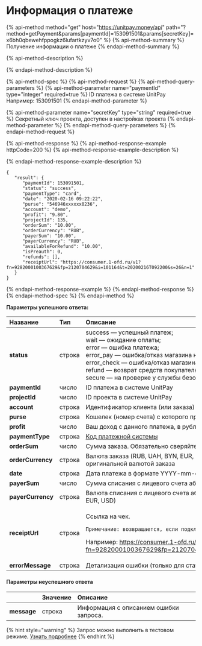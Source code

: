 # Информация о платеже

{% api-method method="get" host="https://unitpay.money/api" path="?method=getPayment&params\[paymentId\]=153091501&params\[secretKey\]=x6bh0qbewehfppogkz6lufartkzyv7o0" %}
{% api-method-summary %}
Получение информации о платеже
{% endapi-method-summary %}

{% api-method-description %}

{% endapi-method-description %}

{% api-method-spec %}
{% api-method-request %}
{% api-method-query-parameters %}
{% api-method-parameter name="paymentId" type="integer" required=true %}
ID платежа в системе UnitPay  
Например: 153091501
{% endapi-method-parameter %}

{% api-method-parameter name="secretKey" type="string" required=true %}
Секретный ключ проекта, доступен в настройках проекта
{% endapi-method-parameter %}
{% endapi-method-query-parameters %}
{% endapi-method-request %}

{% api-method-response %}
{% api-method-response-example httpCode=200 %}
{% api-method-response-example-description %}

{% endapi-method-response-example-description %}

```
{
   "result": {
      "paymentId": 153091501,
      "status": "success",
      "paymentType": "card",
      "date": "2020-02-16 09:22:22",
      "purse": "546946xxxxxx0236",
      "account": "demo",
      "profit": "9.80",
      "projectId": 135,
      "orderSum": "10.00",
      "orderCurrency": "RUB",
      "payerSum": "10.00",
      "payerCurrency": "RUB",
      "availableForRefund": "10.00",
      "isPreauth": 0,
      "refunds": [],
      "receiptUrl": "https://consumer.1-ofd.ru/v1?fn=9282000100367629&fp=2120704629&i=101164&t=20200216T092200&s=26&n=1"
   }
}
```
{% endapi-method-response-example %}
{% endapi-method-response %}
{% endapi-method-spec %}
{% endapi-method %}

**Параметры успешного ответа:**

<table>
  <thead>
    <tr>
      <th style="text-align:left">&#x41D;&#x430;&#x437;&#x432;&#x430;&#x43D;&#x438;&#x435;</th>
      <th style="text-align:left">&#x422;&#x438;&#x43F;</th>
      <th style="text-align:left">&#x41E;&#x43F;&#x438;&#x441;&#x430;&#x43D;&#x438;&#x435;</th>
    </tr>
  </thead>
  <tbody>
    <tr>
      <td style="text-align:left"><b>status</b>
      </td>
      <td style="text-align:left">&#x441;&#x442;&#x440;&#x43E;&#x43A;&#x430;</td>
      <td style="text-align:left">success &#x2014; &#x443;&#x441;&#x43F;&#x435;&#x448;&#x43D;&#x44B;&#x439;
        &#x43F;&#x43B;&#x430;&#x442;&#x435;&#x436;;
        <br />wait &#x2014; &#x43E;&#x436;&#x438;&#x434;&#x430;&#x43D;&#x438;&#x435;
        &#x43E;&#x43F;&#x43B;&#x430;&#x442;&#x44B;;
        <br />error &#x2014; &#x43E;&#x448;&#x438;&#x431;&#x43A;&#x430; &#x43F;&#x43B;&#x430;&#x442;&#x435;&#x436;&#x430;;
        <br
        />error_pay &#x2014; &#x43E;&#x448;&#x438;&#x431;&#x43A;&#x430;/&#x43E;&#x442;&#x43A;&#x430;&#x437;
        &#x43C;&#x430;&#x433;&#x430;&#x437;&#x438;&#x43D;&#x430; &#x43D;&#x430;
        &#x441;&#x442;&#x430;&#x434;&#x438;&#x438; PAY, &#x432; &#x441;&#x442;&#x430;&#x442;&#x438;&#x441;&#x442;&#x438;&#x43A;&#x435;
        &#x43A;&#x430;&#x43A; &quot;&#x43D;&#x435;&#x437;&#x430;&#x432;&#x435;&#x440;&#x448;&#x435;&#x43D;&quot;;
        <br
        />error_check &#x2014; &#x43E;&#x448;&#x438;&#x431;&#x43A;&#x430;/&#x43E;&#x442;&#x43A;&#x430;&#x437;
        &#x43C;&#x430;&#x433;&#x430;&#x437;&#x438;&#x43D;&#x430; &#x43D;&#x430;
        &#x441;&#x442;&#x430;&#x434;&#x438;&#x438; CHECK, &#x432; &#x441;&#x442;&#x430;&#x442;&#x438;&#x441;&#x442;&#x438;&#x43A;&#x435;
        &#x43A;&#x430;&#x43A; &quot;&#x43E;&#x442;&#x43A;&#x43B;&#x43E;&#x43D;&#x435;&#x43D;&quot;;
        <br
        />refund &#x2014; &#x432;&#x43E;&#x437;&#x432;&#x440;&#x430;&#x442; &#x441;&#x440;&#x435;&#x434;&#x441;&#x442;&#x432;
        &#x43F;&#x43E;&#x43A;&#x443;&#x43F;&#x430;&#x442;&#x435;&#x43B;&#x44E;;
        <br
        />secure &#x2014; &#x43D;&#x430; &#x43F;&#x440;&#x43E;&#x432;&#x435;&#x440;&#x43A;&#x435;
        &#x443; &#x441;&#x43B;&#x443;&#x436;&#x431;&#x44B; &#x431;&#x435;&#x437;&#x43E;&#x43F;&#x430;&#x441;&#x43D;&#x43E;&#x441;&#x442;&#x438;
        &#x431;&#x430;&#x43D;&#x43A;&#x430;.</td>
    </tr>
    <tr>
      <td style="text-align:left"><b>paymentId</b> 
      </td>
      <td style="text-align:left">&#x447;&#x438;&#x441;&#x43B;&#x43E;</td>
      <td style="text-align:left">ID &#x43F;&#x43B;&#x430;&#x442;&#x435;&#x436;&#x430; &#x432; &#x441;&#x438;&#x441;&#x442;&#x435;&#x43C;&#x435;
        UnitPay</td>
    </tr>
    <tr>
      <td style="text-align:left"><b>projectId</b> 
      </td>
      <td style="text-align:left">&#x447;&#x438;&#x441;&#x43B;&#x43E;</td>
      <td style="text-align:left">ID &#x43F;&#x440;&#x43E;&#x435;&#x43A;&#x442;&#x430; &#x432; &#x441;&#x438;&#x441;&#x442;&#x435;&#x43C;&#x435;
        UnitPay</td>
    </tr>
    <tr>
      <td style="text-align:left"><b>account</b> 
      </td>
      <td style="text-align:left">&#x441;&#x442;&#x440;&#x43E;&#x43A;&#x430;</td>
      <td style="text-align:left">&#x418;&#x434;&#x435;&#x43D;&#x442;&#x438;&#x444;&#x438;&#x43A;&#x430;&#x442;&#x43E;&#x440;
        &#x43A;&#x43B;&#x438;&#x435;&#x43D;&#x442;&#x430; (&#x438;&#x43B;&#x438;
        &#x437;&#x430;&#x43A;&#x430;&#x437;&#x430;) &#x432; &#x441;&#x438;&#x441;&#x442;&#x435;&#x43C;&#x435;
        &#x43F;&#x430;&#x440;&#x442;&#x43D;&#x435;&#x440;&#x430;</td>
    </tr>
    <tr>
      <td style="text-align:left"><b>purse</b> 
      </td>
      <td style="text-align:left">&#x441;&#x442;&#x440;&#x43E;&#x43A;&#x430;</td>
      <td style="text-align:left">&#x41A;&#x43E;&#x448;&#x435;&#x43B;&#x435;&#x43A; (&#x43D;&#x43E;&#x43C;&#x435;&#x440;
        &#x441;&#x447;&#x435;&#x442;&#x430;) &#x441; &#x43A;&#x43E;&#x442;&#x43E;&#x440;&#x43E;&#x433;&#x43E;
        &#x43F;&#x440;&#x43E;&#x438;&#x437;&#x432;&#x43E;&#x434;&#x438;&#x43B;&#x430;&#x441;&#x44C;
        &#x43E;&#x43F;&#x43B;&#x430;&#x442;&#x430;</td>
    </tr>
    <tr>
      <td style="text-align:left"><b>profit</b>
      </td>
      <td style="text-align:left">&#x447;&#x438;&#x441;&#x43B;&#x43E;</td>
      <td style="text-align:left">&#x412;&#x430;&#x448; &#x434;&#x43E;&#x445;&#x43E;&#x434; &#x441; &#x434;&#x430;&#x43D;&#x43D;&#x43E;&#x433;&#x43E;
        &#x43F;&#x43B;&#x430;&#x442;&#x435;&#x436;&#x430;, &#x432; &#x440;&#x443;&#x431;&#x43B;&#x44F;&#x445;</td>
    </tr>
    <tr>
      <td style="text-align:left"><b>paymentType</b>
      </td>
      <td style="text-align:left">&#x441;&#x442;&#x440;&#x43E;&#x43A;&#x430;</td>
      <td style="text-align:left"><a href="../book-of-reference/payment-system-codes.md">&#x41A;&#x43E;&#x434; &#x43F;&#x43B;&#x430;&#x442;&#x435;&#x436;&#x43D;&#x43E;&#x439; &#x441;&#x438;&#x441;&#x442;&#x435;&#x43C;&#x44B;</a>
      </td>
    </tr>
    <tr>
      <td style="text-align:left"><b>orderSum</b>
      </td>
      <td style="text-align:left">&#x447;&#x438;&#x441;&#x43B;&#x43E;</td>
      <td style="text-align:left">&#x421;&#x443;&#x43C;&#x43C;&#x430; &#x437;&#x430;&#x43A;&#x430;&#x437;&#x430;.
        &#x41E;&#x431;&#x44F;&#x437;&#x430;&#x442;&#x435;&#x43B;&#x44C;&#x43D;&#x43E;
        &#x441;&#x432;&#x435;&#x440;&#x44F;&#x439;&#x442;&#x435; &#x434;&#x430;&#x43D;&#x43D;&#x43E;&#x435;
        &#x437;&#x43D;&#x430;&#x447;&#x435;&#x43D;&#x438;&#x435; &#x441; &#x43E;&#x440;&#x438;&#x433;&#x438;&#x43D;&#x430;&#x43B;&#x44C;&#x43D;&#x43E;&#x439;
        &#x441;&#x443;&#x43C;&#x43C;&#x43E;&#x439; &#x437;&#x430;&#x43A;&#x430;&#x437;&#x430;</td>
    </tr>
    <tr>
      <td style="text-align:left"><b>orderCurrency</b>
      </td>
      <td style="text-align:left">&#x441;&#x442;&#x440;&#x43E;&#x43A;&#x430;</td>
      <td style="text-align:left">&#x412;&#x430;&#x43B;&#x44E;&#x442;&#x430; &#x437;&#x430;&#x43A;&#x430;&#x437;&#x430;
        (RUB, UAH, BYN, EUR, USD). &#x41E;&#x431;&#x44F;&#x437;&#x430;&#x442;&#x435;&#x43B;&#x44C;&#x43D;&#x43E;
        &#x441;&#x432;&#x435;&#x440;&#x44F;&#x439;&#x442;&#x435; &#x434;&#x430;&#x43D;&#x43D;&#x43E;&#x435;
        &#x437;&#x43D;&#x430;&#x447;&#x435;&#x43D;&#x438;&#x435; &#x441; &#x43E;&#x440;&#x438;&#x433;&#x438;&#x43D;&#x430;&#x43B;&#x44C;&#x43D;&#x43E;&#x439;
        &#x432;&#x430;&#x43B;&#x44E;&#x442;&#x43E;&#x439; &#x437;&#x430;&#x43A;&#x430;&#x437;&#x430;</td>
    </tr>
    <tr>
      <td style="text-align:left"><b>date</b>
      </td>
      <td style="text-align:left">&#x441;&#x442;&#x440;&#x43E;&#x43A;&#x430;</td>
      <td style="text-align:left">&#x414;&#x430;&#x442;&#x430; &#x43F;&#x43B;&#x430;&#x442;&#x435;&#x436;&#x430;
        &#x432; &#x444;&#x43E;&#x440;&#x43C;&#x430;&#x442;&#x435; YYYY-mm-dd HH:ii:ss
        (&#x43D;&#x430;&#x43F;&#x440;&#x438;&#x43C;&#x435;&#x440; 2012-10-01 12:32:00)</td>
    </tr>
    <tr>
      <td style="text-align:left"><b>payerSum</b>
      </td>
      <td style="text-align:left">&#x447;&#x438;&#x441;&#x43B;&#x43E;</td>
      <td style="text-align:left">&#x421;&#x443;&#x43C;&#x43C;&#x430; &#x441;&#x43F;&#x438;&#x441;&#x430;&#x43D;&#x438;&#x44F;
        &#x441; &#x43B;&#x438;&#x446;&#x435;&#x432;&#x43E;&#x433;&#x43E; &#x441;&#x447;&#x435;&#x442;&#x430;
        &#x430;&#x431;&#x43E;&#x43D;&#x435;&#x43D;&#x442;&#x430;</td>
    </tr>
    <tr>
      <td style="text-align:left"><b>payerCurrency</b>
      </td>
      <td style="text-align:left">&#x441;&#x442;&#x440;&#x43E;&#x43A;&#x430;</td>
      <td style="text-align:left">&#x412;&#x430;&#x43B;&#x44E;&#x442;&#x430; &#x441;&#x43F;&#x438;&#x441;&#x430;&#x43D;&#x438;&#x44F;
        &#x441; &#x43B;&#x438;&#x446;&#x435;&#x432;&#x43E;&#x433;&#x43E; &#x441;&#x447;&#x435;&#x442;&#x430;
        &#x430;&#x431;&#x43E;&#x43D;&#x435;&#x43D;&#x442;&#x430; &#x43F;&#x43E;
        &#x441;&#x442;&#x430;&#x43D;&#x434;&#x430;&#x440;&#x442;&#x443; ISO 4217
        (RUB, UAH, BYN, EUR, USD)</td>
    </tr>
    <tr>
      <td style="text-align:left"><b>receiptUrl</b>
      </td>
      <td style="text-align:left">&#x441;&#x442;&#x440;&#x43E;&#x43A;&#x430;</td>
      <td style="text-align:left">
        <p>&#x421;&#x441;&#x44B;&#x43B;&#x43A;&#x430; &#x43D;&#x430; &#x447;&#x435;&#x43A;.</p>
        <p><code>&#x41F;&#x440;&#x438;&#x43C;&#x435;&#x447;&#x430;&#x43D;&#x438;&#x435;: &#x432;&#x43E;&#x437;&#x432;&#x440;&#x430;&#x449;&#x430;&#x435;&#x442;&#x441;&#x44F;, &#x435;&#x441;&#x43B;&#x438; &#x43F;&#x43E;&#x434;&#x43A;&#x43B;&#x44E;&#x447;&#x435;&#x43D;&#x430; &#x43A;&#x430;&#x441;&#x441;&#x430; &#x42E;&#x43D;&#x438;&#x442;.&#x427;&#x435;&#x43A;&#x438;, &#x410;&#x442;&#x43E;&#x43B; &#x438;&#x43B;&#x438; e-comm.</code>
        </p>
        <p>&#x41D;&#x430;&#x43F;&#x440;&#x438;&#x43C;&#x435;&#x440;: <a href="https://consumer.1-ofd.ru/v1?fn=9282000100367629&amp;fp=2120704629&amp;i=101164&amp;t=20200216T092200&amp;s=26&amp;n=1">https://consumer.1-ofd.ru/v1?fn=9282000100367629&amp;fp=2120704629&amp;i=101164&amp;t=20200216T092200&amp;s=26&amp;n=1</a>
        </p>
      </td>
    </tr>
    <tr>
      <td style="text-align:left"><b>errorMessage</b>
      </td>
      <td style="text-align:left">&#x441;&#x442;&#x440;&#x43E;&#x43A;&#x430;</td>
      <td style="text-align:left">&#x414;&#x435;&#x442;&#x430;&#x43B;&#x438;&#x437;&#x430;&#x446;&#x438;&#x44F;
        &#x43E;&#x448;&#x438;&#x431;&#x43A;&#x438; (&#x442;&#x43E;&#x43B;&#x44C;&#x43A;&#x43E;
        &#x434;&#x43B;&#x44F; &#x441;&#x442;&#x430;&#x442;&#x443;&#x441;&#x430;
        error)</td>
    </tr>
  </tbody>
</table>



#### Параметры неуспешного ответа

|  | Значение | Описание |
| :--- | :--- | :--- |
| **message** | строка | Информация с описанием ошибки запроса. |

{% hint style="warning" %}
Запрос можно выполнить в тестовом режиме. [Узнать подробнее](../other/test-api.md)
{% endhint %}

